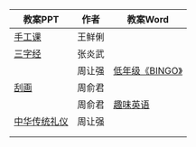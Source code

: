 | 教案PPT                                                      | 作者   | 教案Word                                                     |
| ------------------------------------------------------------ | ------ | ------------------------------------------------------------ |
| [手工课](https://wenku.baidu.com/view/169b223b3a3567ec102de2bd960590c69fc3d868) | 王鲜俐 |                                                              |
| [三字经](https://wenku.baidu.com/view/b128600959fafab069dc5022aaea998fcc2240cc) | 张炎武 |                                                              |
|                                                              | 周让强 | [低年级《BINGO》](https://wenku.baidu.com/view/5d19fc0cae1ffc4ffe4733687e21af45b307fed8) |
| [刮画](https://wenku.baidu.com/view/a47a7394f80f76c66137ee06eff9aef8951e4847) | 周俞君 |                                                              |
|     | 周俞君 |  [趣味英语](https://wenku.baidu.com/view/2f40c312f56527d3240c844769eae009591ba245)                                                             |
| [中华传统礼仪](https://wenku.baidu.com/view/29658cf4dbef5ef7ba0d4a7302768e9951e76eaf) | 周让强 |                                                              |
|                                                              |        |                                                              |
|                                                              |        |                                                              |
